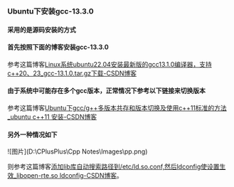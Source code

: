 ### Ubuntu下安装gcc-13.3.0

#### 采用的是源码安装的方式





#### 首先按照下面的博客安装gcc-13.3.0

参考这篇博客[Linux系统ubuntu22.04安装最新版的gcc13.1.0编译器，支持c++20、23_gcc-13.1.0.tar.gz下载-CSDN博客](https://blog.csdn.net/weixin_48617416/article/details/131729829?spm=1001.2014.3001.5506)





#### 由于系统中可能存在多个gcc版本，正常情况下参考以下链接来切换版本

参考这篇博客[Ubuntu下gcc/g++多版本共存和版本切换及使用c++11标准的方法_ubuntu c++11 安装-CSDN博客](https://blog.csdn.net/yoyofu007/article/details/102934990?spm=1001.2014.3001.5506)





#### 另外一种情况如下

![图片](D:\CPlusPlus\Cpp Notes\Images\pp.png) 

则参考这篇博客[添加lib库自动搜索路径到/etc/ld.so.conf,然后ldconfig使设置生效_libopen-rte.so ldconfig-CSDN博客](https://blog.csdn.net/xpy123/article/details/45039213)。

